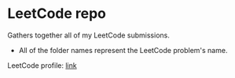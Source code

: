 # LeetCode repo

Gathers together all of my LeetCode submissions.

- All of the folder names represent the LeetCode problem's name.

LeetCode profile: [link](https://leetcode.com/rockdonald2/)